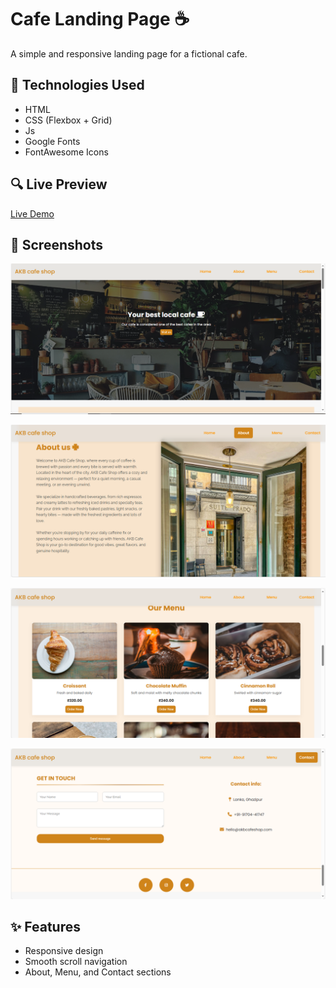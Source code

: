 
# Cafe Landing Page ☕

A simple and responsive landing page for a fictional cafe.

## 🔧 Technologies Used
- HTML
- CSS (Flexbox + Grid)
- Js 
- Google Fonts
- FontAwesome Icons

## 🔍 Live Preview
[Live Demo](https://cafe-responsive-landing-page.netlify.app/)

## 📸 Screenshots
![Header section](assets/images/image.png)

![About Section](assets/images/image2.png)

![Contact Section](assets/images/image3.png)

![Menu + Footer Section](assets/images/image4.png)

## ✨ Features
- Responsive design
- Smooth scroll navigation
- About, Menu, and Contact sections
